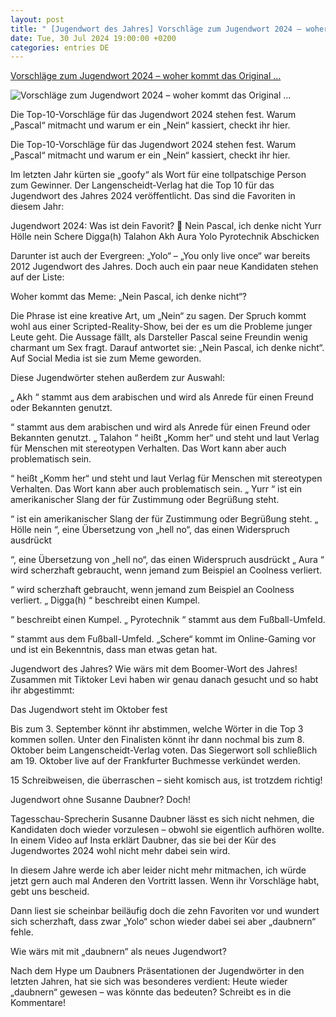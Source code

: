 ```yaml
---
layout: post
title: " [Jugendwort des Jahres] Vorschläge zum Jugendwort 2024 – woher kommt das Original ..."
date: Tue, 30 Jul 2024 19:00:00 +0200
categories: entries DE
---
```

[Vorschläge zum Jugendwort 2024 – woher kommt das Original ...](https://www.swr3.de/aktuell/nachrichten/jugendwort-des-jahres-2024-100.html)

![Vorschläge zum Jugendwort 2024 – woher kommt das Original ...](https://www.swr3.de/aktuell/service/1713536003614%2Cwie-viele-woerter-hat-die-deutsche-sprache-radio-beitrag-100~_v-16x9@2dL_-6c42aff4e68b43c7868c3240d3ebfa29867457da.jpg)

Die Top-10-Vorschläge für das Jugendwort 2024 stehen fest. Warum „Pascal“ mitmacht und warum er ein „Nein“ kassiert, checkt ihr hier.

Die Top-10-Vorschläge für das Jugendwort 2024 stehen fest. Warum „Pascal“ mitmacht und warum er ein „Nein“ kassiert, checkt ihr hier.

Im letzten Jahr kürten sie „goofy“ als Wort für eine tollpatschige Person zum Gewinner. Der Langenscheidt-Verlag hat die Top 10 für das Jugendwort des Jahres 2024 veröffentlicht. Das sind die Favoriten in diesem Jahr:

Jugendwort 2024: Was ist dein Favorit? 🤔 Nein Pascal, ich denke nicht Yurr Hölle nein Schere Digga(h) Talahon Akh Aura Yolo Pyrotechnik Abschicken

Darunter ist auch der Evergreen: „Yolo“ – „You only live once“ war bereits 2012 Jugendwort des Jahres. Doch auch ein paar neue Kandidaten stehen auf der Liste:

Woher kommt das Meme: „Nein Pascal, ich denke nicht“?

Die Phrase ist eine kreative Art, um „Nein“ zu sagen. Der Spruch kommt wohl aus einer Scripted-Reality-Show, bei der es um die Probleme junger Leute geht. Die Aussage fällt, als Darsteller Pascal seine Freundin wenig charmant um Sex fragt. Darauf antwortet sie: „Nein Pascal, ich denke nicht“. Auf Social Media ist sie zum Meme geworden.

Diese Jugendwörter stehen außerdem zur Auswahl:

„ Akh “ stammt aus dem arabischen und wird als Anrede für einen Freund oder Bekannten genutzt.

“ stammt aus dem arabischen und wird als Anrede für einen Freund oder Bekannten genutzt. „ Talahon “ heißt „Komm her“ und steht und laut Verlag für Menschen mit stereotypen Verhalten. Das Wort kann aber auch problematisch sein.

“ heißt „Komm her“ und steht und laut Verlag für Menschen mit stereotypen Verhalten. Das Wort kann aber auch problematisch sein. „ Yurr “ ist ein amerikanischer Slang der für Zustimmung oder Begrüßung steht.

“ ist ein amerikanischer Slang der für Zustimmung oder Begrüßung steht. „ Hölle nein “, eine Übersetzung von „hell no“, das einen Widerspruch ausdrückt

“, eine Übersetzung von „hell no“, das einen Widerspruch ausdrückt „ Aura “ wird scherzhaft gebraucht, wenn jemand zum Beispiel an Coolness verliert.

“ wird scherzhaft gebraucht, wenn jemand zum Beispiel an Coolness verliert. „ Digga(h) “ beschreibt einen Kumpel.

“ beschreibt einen Kumpel. „ Pyrotechnik “ stammt aus dem Fußball-Umfeld.

“ stammt aus dem Fußball-Umfeld. „Schere“ kommt im Online-Gaming vor und ist ein Bekenntnis, dass man etwas getan hat.

Jugendwort des Jahres? Wie wärs mit dem Boomer-Wort des Jahres! Zusammen mit Tiktoker Levi haben wir genau danach gesucht und so habt ihr abgestimmt:

Das Jugendwort steht im Oktober fest

Bis zum 3. September könnt ihr abstimmen, welche Wörter in die Top 3 kommen sollen. Unter den Finalisten könnt ihr dann nochmal bis zum 8. Oktober beim Langenscheidt-Verlag voten. Das Siegerwort soll schließlich am 19. Oktober live auf der Frankfurter Buchmesse verkündet werden.

15 Schreibweisen, die überraschen – sieht komisch aus, ist trotzdem richtig!

Jugendwort ohne Susanne Daubner? Doch!

Tagesschau-Sprecherin Susanne Daubner lässt es sich nicht nehmen, die Kandidaten doch wieder vorzulesen – obwohl sie eigentlich aufhören wollte. In einem Video auf Insta erklärt Daubner, das sie bei der Kür des Jugendwortes 2024 wohl nicht mehr dabei sein wird.

In diesem Jahre werde ich aber leider nicht mehr mitmachen, ich würde jetzt gern auch mal Anderen den Vortritt lassen. Wenn ihr Vorschläge habt, gebt uns bescheid.

Dann liest sie scheinbar beiläufig doch die zehn Favoriten vor und wundert sich scherzhaft, dass zwar „Yolo“ schon wieder dabei sei aber „daubnern“ fehle.

Wie wärs mit mit „daubnern“ als neues Jugendwort?

Nach dem Hype um Daubners Präsentationen der Jugendwörter in den letzten Jahren, hat sie sich was besonderes verdient: Heute wieder „daubnern“ gewesen – was könnte das bedeuten? Schreibt es in die Kommentare!

